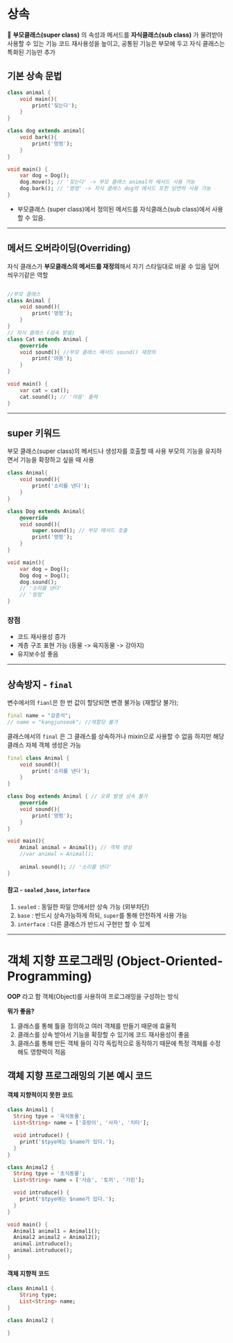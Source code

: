 
# 상속

**부모클래스(super class)** 의 속성과 메서드를 **자식클래스(sub class)** 가 물려받아 사용할 수 있는 기능
코드 재사용성을 높이고, 공통된 기능은 부모에 두고 자식 클래스는 특화된 기능만 추가

## 기본 상속 문법
```dart
class animal {
	void main(){
		print('짖는다');
	}
}

class dog extends animal{
	void bark(){
		print('멍멍');
	}
}

void main() {
	var dog = Dog();
	dog.move(); // '짖는다' -> 부모 클래스 animal의 메서드 사용 가능
	dog.bark(); // '멍멍' -> 자식 클래스 dog의 메서드 또한 당연히 사용 가능
}
```
- 부모클래스 (super class)에서 정의된 메서드를 자식클래스(sub class)에서 사용 할 수 있음.

---

## 메서드 오버라이딩(Overriding)
자식 클래스가 **부모클래스의 메서드를 재정의**해서 자기 스타일대로 바꿀 수 있음
덮어 씌우기같은 역할

```dart

//부모 클래스
class Animal {
	void sound(){
		print('멍멍');	
	}
}
// 자식 클래스 (상속 받음)
class Cat extends Animal {
	@override 
	void sound(){ //부모 클래스 메서드 sound() 재정의
		print('야옹');
	}
}

void main() {
	var cat = cat();
	cat.sound(); // '야옹' 출력
}

```

---

## super 키워드
부모 클래스(super class)의 메서드나 생성자를 호출할 때 사용
부모의 기능을 유지하면서 기능을 확장하고 싶을 때 사용

```dart
class Animal{
	void sound(){
		print('소리를 낸다');
	}
}

class Dog extends Animal{
	@override
	void sound(){
		super.sound(); // 부모 메서드 호출
		print('멍멍');
	}
}

void main(){
	var dog = Dog();
	Dog dog = Dog();
	dog.sound();
	// '소리를 낸다'
	// '멍멍'
}
```

### 장점
- 코드 재사용성 증가
- 계층 구조 표현 가능 (동물 -> 육지동물 -> 강아지)
- 유지보수성 좋음
---

## 상속방지 - `final`

변수에서의 `fianl`은 한 번 값이 할당되면 변경 불가능 (재할당 불가);
```dart
final name = "강준석";
// name = "kangjunseok"; //재할당 불가
```

클래스에서의 `final` 은 그 클래스를 상속하거나 mixin으로 사용할 수 없음
하지만 해당 클래스 자체 객체 생성은 가능
```dart
final class Animal {
	void sound(){
		print('소리를 낸다');
	}
}

class Dog extends Animal { // 오류 발생 상속 불가
	@override
	void sound(){
		print('멍멍');
	}
}

void main(){
	Animal animal = Animal(); // 객체 생성
	//var animal = Animal();
	
	animal.sound(); // '소리를 낸다'
}
```

#### 참고 - `sealed` ,`base`, `interface`
1. `sealed` : 동일한 파일 안에서만 상속 가능 (외부차단)
2. `base` : 반드시 상속가능하게 하되, `super`를 통해 안전하게 사용 가능
3. `interface` : 다른 클래스가 반드시 구현만 할 수 있게

----

# 객체 지향 프로그래밍 (Object-Oriented-Programming)

**OOP** 라고 함
객체(Object)를 사용하여 프로그래밍을 구성하는 방식

**뭐가 좋음?**
1. 클래스를 통해 틀을 정의하고 여러 객체를 만들기 때문에 효율적
2. 클래스를 상속 받아서 기능을 확장할 수 있기에 코드 재사용성이 좋음
3. 클래스를 통해 만든 객체 들이 각각 독립적으로 동작하기 때문에 특정 객체를 수정해도 영향력이 적음

## 객체 지향 프로그래밍의 기본 예시 코드


#### 객체 지향적이지 못한 코드
```dart
class Animal1 {
  String tpye = '육식동물';
  List<String> name = ['호랑이', '사자', '치타'];

  void intruduce() {
    print('$tpye에는 $name가 있다.');
  }
}

class Animal2 {
  String tpye = '초식동물';
  List<String> name = ['사슴', '토끼', '기린'];

  void intruduce() {
    print('$tpye에는 $name가 있다.');
  }
}

void main() {
  Animal1 animal1 = Animal1();
  Animal2 animal2 = Animal2(); 
  animal.intruduce();
  animal.intruduce();
}

```

#### 객체 지향적 코드
```dart
class Animal1 {
	String type;
	List<String> name;
}

class Animal2 {
	
}
```

